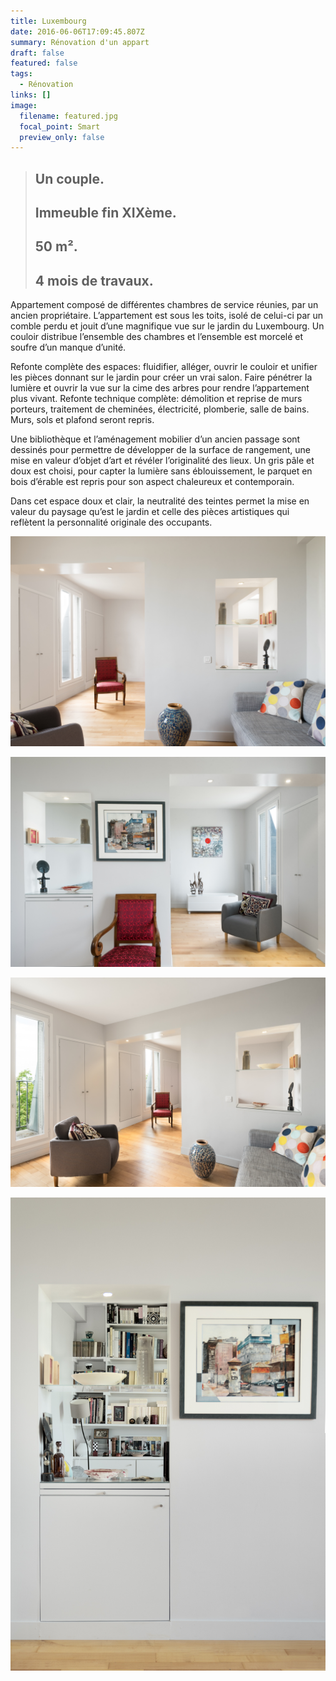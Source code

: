 ```yaml
---
title: Luxembourg
date: 2016-06-06T17:09:45.807Z
summary: Rénovation d'un appart
draft: false
featured: false
tags:
  - Rénovation
links: []
image:
  filename: featured.jpg
  focal_point: Smart
  preview_only: false
---
```


> ## Un couple. 
> ## Immeuble fin XIXème. 
> ## 50 m². 
> ## 4 mois de travaux.

<p>Appartement composé de différentes chambres de service réunies, par un ancien propriétaire. L’appartement est sous les toits, isolé de celui-ci par un comble perdu et jouit d’une magnifique vue sur le jardin du Luxembourg. Un couloir distribue l’ensemble des chambres et l’ensemble est morcelé et soufre d’un manque d’unité. </p>

<p>Refonte complète des espaces: fluidifier, alléger, ouvrir le couloir et unifier les pièces donnant sur le jardin pour créer un vrai salon. Faire pénétrer la lumière et ouvrir la vue sur la cime des arbres pour rendre l’appartement plus vivant. Refonte technique complète: démolition et reprise de murs porteurs, traitement de cheminées, électricité, plomberie, salle de bains. Murs, sols et plafond seront repris. </p>

<p>Une bibliothèque et l’aménagement mobilier d’un ancien passage sont dessinés pour permettre de développer de la surface de rangement,  une mise en valeur d’objet d’art et révéler l’originalité des lieux. Un gris pâle et doux est choisi, pour capter la lumière sans éblouissement, le parquet en bois d’érable est repris pour son aspect chaleureux et contemporain.</p>

<p>Dans cet espace doux et clair, la neutralité des teintes permet la mise en valeur du paysage qu’est le jardin et celle des pièces artistiques qui reflètent la personnalité originale des occupants.</p>



![](jem-cao-9401.jpg)

![](jem-cao-9402.jpg)

![](jem-cao-9416.jpg)

![](jem-cao-9417.jpg)





